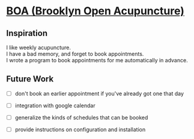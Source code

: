 [BOA \(Brooklyn Open Acupuncture\)](http://www.brooklynopenacupuncture.com)
===========================================================================

Inspiration
-----------

I like weekly acupuncture.  
I have a bad memory, and forget to book appointments.  
I wrote a program to book appointments for me automatically in advance.  

Future Work
-----------

* [ ] don't book an earlier appointment if you've already got one that day
* [ ] integration with google calendar
* [ ] generalize the kinds of schedules that can be booked
* [ ] provide instructions on configuration and installation

